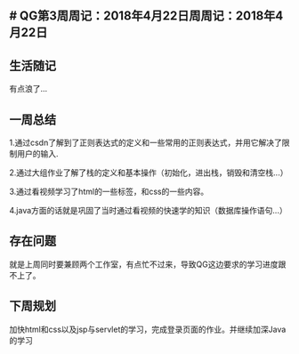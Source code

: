 ## # QG第3周周记：2018年4月22日周周记：2018年4月22日

## 生活随记
有点浪了...

## 一周总结
1.通过csdn了解到了正则表达式的定义和一些常用的正则表达式，并用它解决了限制用户的输入.

2.通过大组作业了解了栈的定义和基本操作（初始化，进出栈，销毁和清空栈...）

3.通过看视频学习了html的一些标签，和css的一些内容。

4.java方面的话就是巩固了当时通过看视频的快速学的知识（数据库操作语句...）






## 存在问题
就是上周同时要兼顾两个工作室，有点忙不过来，导致QG这边要求的学习进度跟不上了。



## 下周规划

加快html和css以及jsp与servlet的学习，完成登录页面的作业。并继续加深Java的学习



